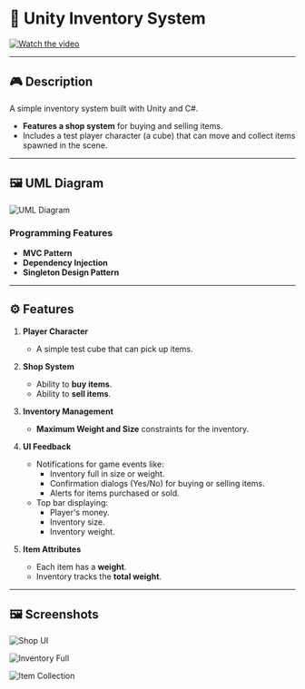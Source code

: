 # 🛒 Unity Inventory System

[![Watch the video](https://img.youtube.com/vi/B7hMu0V3SW0/maxresdefault.jpg)](https://www.youtube.com/watch?v=B7hMu0V3SW0)

---

## 🎮 Description

A simple inventory system built with Unity and C#.  
- **Features a shop system** for buying and selling items.  
- Includes a test player character (a cube) that can move and collect items spawned in the scene.  

---

## 🖼️ UML Diagram

![UML Diagram](https://your-image-link-here.com)  

### **Programming Features**  
- **MVC Pattern**  
- **Dependency Injection**  
- **Singleton Design Pattern**

---

## ⚙️ Features

1. **Player Character**  
   - A simple test cube that can pick up items.  

2. **Shop System**  
   - Ability to **buy items**.  
   - Ability to **sell items**.  

3. **Inventory Management**  
   - **Maximum Weight and Size** constraints for the inventory.  

4. **UI Feedback**  
   - Notifications for game events like:  
     - Inventory full in size or weight.  
     - Confirmation dialogs (Yes/No) for buying or selling items.  
     - Alerts for items purchased or sold.  
   - Top bar displaying:  
     - Player's money.  
     - Inventory size.  
     - Inventory weight.  

5. **Item Attributes**  
   - Each item has a **weight**.  
   - Inventory tracks the **total weight**.

---

## 🖼️ Screenshots

![Shop UI](https://your-image-link-here.com)

![Inventory Full](https://your-image-link-here.com)

![Item Collection](https://your-image-link-here.com)
